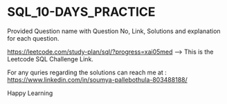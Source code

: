 # SQL_10-DAYS_PRACTICE
Provided Question name with Question No, Link, Solutions and explanation for each question.

https://leetcode.com/study-plan/sql/?progress=xai05med --> This is the Leetcode SQL Challenge Link.

For any quries regarding the solutions can reach me at : https://www.linkedin.com/in/soumya-pallebothula-803488188/

Happy Learning
